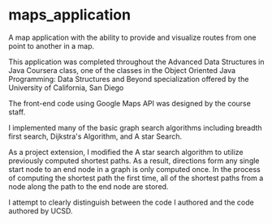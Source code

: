 # maps_application

A map application with the ability to provide and visualize routes from one point to another in a map.

This application was completed throughout the Advanced Data Structures in Java Coursera class, one of the classes in the Object Oriented Java Programming: Data Structures and Beyond specialization offered by the University of California, San Diego

The front-end code using Google Maps API was designed by the course staff. 

I implemented many of the basic graph search algorithms including breadth first search, Dijkstra's Algorithm, and A star Search.

As a project extension, I modified the A star search algorithm to utilize previously computed shortest paths. As a result, directions form any single start node to an end node in a graph is only computed once. In the process of computing the shortest path the first time, all of the shortest paths from a node along the path to the end node are stored.

I attempt to clearly distinguish between the code I authored and the code authored by UCSD.
